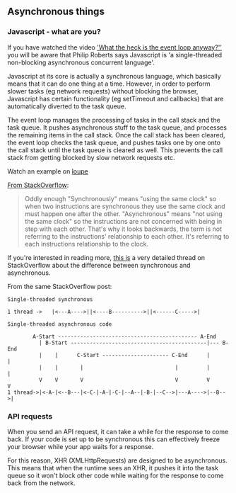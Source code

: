 ## Asynchronous things

### Javascript - what are you?
If you have watched the video ['What the heck is the event loop anyway?''](https://www.youtube.com/watch?v=8aGhZQkoFbQ&t) you will be aware that Philip Roberts says Javascript is 'a single-threaded non-blocking asynchronous concurrent language'.  

Javascript at its core is actually a synchronous language, which basically means that it can do one thing at a time. However, in order to perform slower tasks (eg network requests) without blocking the browser, Javascript has certain functionality (eg setTimeout and callbacks) that are automatically diverted to the task queue.

The event loop manages the processing of tasks in the call stack and the task queue. It pushes asynchronous stuff to the task queue, and processes the remaining items in the call stack. Once the call stack has been cleared, the event loop checks the task queue, and pushes tasks one by one onto the call stack until the task queue is cleared as well. This prevents the call stack from getting blocked by slow network requests etc.  

Watch an example on [loupe](http://latentflip.com/loupe/?code=WzEsMiwzLDRdLmZvckVhY2goZnVuY3Rpb24oaSkgewogICAgY29uc29sZS5sb2coaSk7Cn0pOwoKZnVuY3Rpb24gYXN5bmNGb3JFYWNoKGFycmF5LCBjYikgewogICAgYXJyYXkuZm9yRWFjaChmdW5jdGlvbiAoKSB7CiAgICAgICAgc2V0VGltZW91dChjYiwgMCk7CiAgICB9KTsKfQoKYXN5bmNGb3JFYWNoKFsxLDIsMyw0XSwgZnVuY3Rpb24oaSkgewogICAgY29uc29sZS5sb2coaSkKfSk7!!!PGJ1dHRvbj5DbGljayBtZSE8L2J1dHRvbj4%3D)

[From StackOverflow](http://stackoverflow.com/questions/748175/asynchronous-vs-synchronous-execution-what-does-it-really-mean):
>Oddly enough "Synchronously" means "using the same clock" so when two instructions are synchronous they use the same clock and must happen one after the other. "Asynchronous" means "not using the same clock" so the instructions are not concerned with being in step with each other. That's why it looks backwards, the term is not referring to the instructions' relationship to each other. It's referring to each instructions relationship to the clock.

If you're interested in reading more, [this is](http://stackoverflow.com/questions/748175/asynchronous-vs-synchronous-execution-what-does-it-really-mean) a very detailed thread on StackOverflow about the difference between synchronous and asynchronous.  

From the same StackOverflow post:
```
Single-threaded synchronous  

1 thread ->   |<---A---->||<----B---------->||<------C----->|

Single-threaded asynchronous code  

        A-Start -------------------------------------------- A-End   
          | B-Start -------------------------------------------|--- B-End   
          |    |      C-Start --------------------- C-End      |      |   
          |    |       |                             |         |      |
          V    V       V                             V         V      V      
1 thread->|<-A-|<--B---|<-C-|-A-|-C-|--A--|-B-|--C-->|---A---->|--B-->|
```

### API requests
When you send an API request, it can take a while for the response to come back. If your code is set up to be synchronous this can effectively freeze your browser while your app waits for a response.

For this reason, XHR (XMLHttpRequests) are designed to be asynchronous. This means that when the runtime sees an XHR, it pushes it into the task queue so it won't block other code while waiting for the response to come back from the network.
